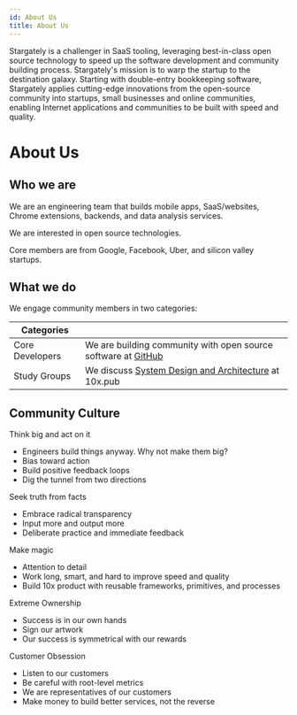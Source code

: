 ```yaml
---
id: About Us
title: About Us
---
```


Stargately is a challenger in SaaS tooling, leveraging best-in-class open source technology to speed up the software development and community building process. Stargately's mission is to warp the startup to the destination galaxy. Starting with double-entry bookkeeping software, Stargately applies cutting-edge innovations from the open-source community into startups, small businesses and online communities, enabling Internet applications and communities to be built with speed and quality.

# About Us

## Who we are

We are an engineering team that builds mobile apps, SaaS/websites, Chrome extensions, backends, and data analysis services.

We are interested in open source technologies.

Core members are from Google, Facebook, Uber, and silicon valley startups.


## What we do

We engage community members in two categories:

| Categories |  |
| --- | --- |
| Core Developers | We are building community with open source software at [GitHub](https://github.com/stargately)  |
| Study Groups | We discuss [System Design and Architecture](https://github.com/puncsky/system-design-and-architecture) at 10x.pub |

## Community Culture

Think big and act on it
* Engineers build things anyway. Why not make them big?
* Bias toward action
* Build positive feedback loops
* Dig the tunnel from two directions

Seek truth from facts
* Embrace radical transparency
* Input more and output more
* Deliberate practice and immediate feedback

Make magic
* Attention to detail
* Work long, smart, and hard to improve speed and quality
* Build 10x product with reusable frameworks, primitives, and processes

Extreme Ownership
* Success is in our own hands
* Sign our artwork
* Our success is symmetrical with our rewards

Customer Obsession
* Listen to our customers
* Be careful with root-level metrics
* We are representatives of our customers
* Make money to build better services, not the reverse


